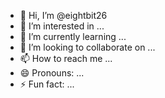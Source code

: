 - 👋 Hi, I’m @eightbit26
- 👀 I’m interested in ...
- 🌱 I’m currently learning ...
- 💞️ I’m looking to collaborate on ...
- 📫 How to reach me ...
- 😄 Pronouns: ...
- ⚡ Fun fact: ...

<!---
eightbit26/eightbit26 is a ✨ special ✨ repository because its `README.md` (this file) appears on your GitHub profile.
You can click the Preview link to take a look at getgenv().Color = Color3.fromRGB(0, 128, 255)loadstring(game:HttpGet("https://raw.githubusercontent.com/StormSKz12/StirkeHub1/main/Gameincluded"))()
your changes.
--->
